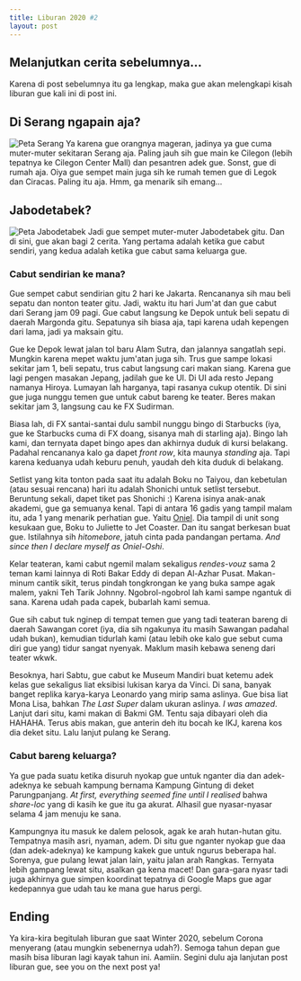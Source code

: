 ```yaml
---
title: Liburan 2020 #2
layout: post
---
```


## Melanjutkan cerita sebelumnya...   
Karena di post sebelumnya itu ga lengkap, maka gue akan melengkapi kisah liburan gue kali ini di post ini.

## Di Serang ngapain aja?    
<img src="{{ site.baseurl }}/images/libur/libur-serang.PNG" alt="Peta Serang"/>    
Ya karena gue orangnya mageran, jadinya ya gue cuma muter-muter sekitaran Serang aja. Paling jauh sih gue main ke Cilegon (lebih tepatnya ke Cilegon Center Mall) dan pesantren adek gue. Sonst, gue di rumah aja. Oiya gue sempet main juga sih ke rumah temen gue di Legok dan Ciracas. Paling itu aja. Hmm, ga menarik sih emang...   

## Jabodetabek?   
<img src="{{ site.baseurl }}/images/libur/libur-jabodetabek.PNG" alt="Peta Jabodetabek"/>    
Jadi gue sempet muter-muter Jabodetabek gitu. Dan di sini, gue akan bagi 2 cerita. Yang pertama adalah ketika gue cabut sendiri, yang kedua adalah ketika gue cabut sama keluarga gue.   

### Cabut sendirian ke mana?   
Gue sempet cabut sendirian gitu 2 hari ke Jakarta. Rencananya sih mau beli sepatu dan nonton teater gitu. Jadi, waktu itu hari Jum'at dan gue cabut dari Serang jam 09 pagi. Gue cabut langsung ke Depok untuk beli sepatu di daerah Margonda gitu. Sepatunya sih biasa aja, tapi karena udah kepengen dari lama, jadi ya maksain gitu.   

Gue ke Depok lewat jalan tol baru Alam Sutra, dan jalannya sangatlah sepi. Mungkin karena mepet waktu jum'atan juga sih. Trus gue sampe lokasi sekitar jam 1, beli sepatu, trus cabut langsung cari makan siang. Karena gue lagi pengen masakan Jepang, jadilah gue ke UI. Di UI ada resto Jepang namanya Hiroya. Lumayan lah harganya, tapi rasanya cukup otentik. Di sini gue juga nunggu temen gue untuk cabut bareng ke teater. Beres makan sekitar jam 3, langsung cau ke FX Sudirman.   

Biasa lah, di FX santai-santai dulu sambil nunggu bingo di Starbucks (iya, gue ke Starbucks cuma di FX doang, sisanya mah di starling aja). Bingo lah kami, dan ternyata dapet bingo apes dan akhirnya duduk di kursi belakang. Padahal rencananya kalo ga dapet *front row*, kita maunya *standing* aja. Tapi karena keduanya udah keburu penuh, yaudah deh kita duduk di belakang.  

Setlist yang kita tonton pada saat itu adalah Boku no Taiyou, dan kebetulan (atau sesuai rencana) hari itu adalah Shonichi untuk setlist tersebut. Beruntung sekali, dapet tiket pas Shonichi :) Karena isinya anak-anak akademi, gue ga semuanya kenal. Tapi di antara 16 gadis yang tampil malam itu, ada 1 yang menarik perhatian gue. Yaitu <a href="https://www.twitter.com/C_OnielJKT48">Oniel</a>. Dia tampil di unit song kesukaan gue, Boku to Juliette to Jet Coaster. Dan itu sangat berkesan buat gue. Istilahnya sih *hitomebore*, jatuh cinta pada pandangan pertama. *And since then I declare myself as Oniel-Oshi*.  

Kelar teateran, kami cabut ngemil malam sekaligus *rendes-vouz* sama 2 teman kami lainnya di Roti Bakar Eddy di depan Al-Azhar Pusat. Makan-minum cantik sikit, terus pindah tongkrongan ke yang buka sampe agak malem, yakni Teh Tarik Johnny. Ngobrol-ngobrol lah kami sampe ngantuk di sana. Karena udah pada capek, bubarlah kami semua.  

Gue sih cabut tuk nginep di tempat temen gue yang tadi teateran bareng di daerah Sawangan coret (iya, dia sih ngakunya itu masih Sawangan padahal udah bukan), kemudian tidurlah kami (atau lebih oke kalo gue sebut cuma diri gue yang) tidur sangat nyenyak. Maklum masih kebawa seneng dari teater wkwk.  

Besoknya, hari Sabtu, gue cabut ke Museum Mandiri buat ketemu adek kelas gue sekaligus liat eksibisi lukisan karya da Vinci. Di sana, banyak banget replika karya-karya Leonardo yang mirip sama aslinya. Gue bisa liat Mona Lisa, bahkan *The Last Super* dalam ukuran aslinya. *I was amazed*. Lanjut dari situ, kami makan di Bakmi GM. Tentu saja dibayari oleh dia HAHAHA. Terus abis makan, gue anterin deh itu bocah ke IKJ, karena kos dia deket situ. Lalu lanjut pulang ke Serang.   

### Cabut bareng keluarga?  
Ya gue pada suatu ketika disuruh nyokap gue untuk nganter dia dan adek-adeknya ke sebuah kampung bernama Kampung Gintung di deket Parungpanjang. *At first, everything seemed fine until I realised* bahwa *share-loc* yang di kasih ke gue itu ga akurat. Alhasil gue nyasar-nyasar selama 4 jam menuju ke sana.   

Kampungnya itu masuk ke dalem pelosok, agak ke arah hutan-hutan gitu. Tempatnya masih asri, nyaman, adem. Di situ gue nganter nyokap gue daa (dan adek-adeknya) ke kampung kakek gue untuk ngurus beberapa hal. Sorenya, gue pulang lewat jalan lain, yaitu jalan arah Rangkas. Ternyata lebih gampang lewat situ, asalkan ga kena macet! Dan gara-gara nyasr tadi juga akhirnya gue simpen koordinat tepatnya di Google Maps gue agar kedepannya gue udah tau ke mana gue harus pergi.   

## Ending
Ya kira-kira begitulah liburan gue saat Winter 2020, sebelum Corona menyerang (atau mungkin sebenernya udah?). Semoga tahun depan gue masih bisa liburan lagi kayak tahun ini. Aamiin. Segini dulu aja lanjutan post liburan gue, see you on the next post ya!
